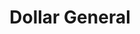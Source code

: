 ---
title: "Dollar General"
url: /new-castle/dollar-general-north-liberty-street/
shop: variety store
---